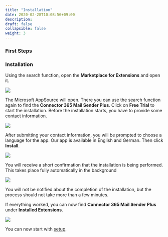 ```yaml
---
title: "Installation"
date: 2020-02-28T10:08:56+09:00
description: 
draft: false
collapsible: false
weight: 3
---
```

### First Steps

### Installation

Using the search function, open the **Marketplace for Extensions** and open it.

![](images/XRechnung/marketplacesuch.PNG)

The Microsoft AppSource will open. There you can use the search function again to find the **Connector 365 Mail Sender Plus**. Click on **Free Trial** to start the installation. Before the installation starts, you have to provide some contact information.

![](images/apps/mailattachmentssuche.PNG)

After submitting your contact information, you will be prompted to choose a language for the app. Our app is available in English and German. Then click **Install**.

![](images/XRechnung/xrechnungsprache.PNG)

You will receive a short confirmation that the installation is being performed. This takes place fully automatically in the background

![](images/XRechnung/xrechnunginstallation.PNG)

You will not be notified about the completion of the installation, but the process should not take more than a few minutes.

If everything worked, you can now find **Connector 365 Mail Sender Plus** under **Installed Extensions**.

![](images/apps/senderinstalledextensions.png)

You can now start with [setup](/en-us/apps/mail-sender-plus/first-steps/setup/priority-system/).


